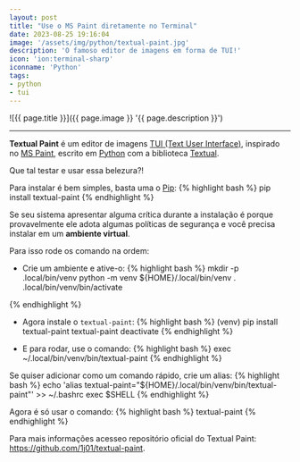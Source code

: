 ```yaml
---
layout: post
title: "Use o MS Paint diretamente no Terminal"
date: 2023-08-25 19:16:04
image: '/assets/img/python/textual-paint.jpg'
description: 'O famoso editor de imagens em forma de TUI!'
icon: 'ion:terminal-sharp'
iconname: 'Python'
tags:
- python
- tui
---
```


![{{ page.title }}]({{ page.image }} '{{ page.description }}')

---

**Textual Paint** é um editor de imagens [TUI (Text User Interface)](https://terminalroot.com.br/tags#tui), inspirado no [MS Paint](https://apps.microsoft.com/store/detail/paint/9PCFS5B6T72H), escrito em [Python](https://terminalroot.com.br/tags#python) com a biblioteca [Textual](https://textual.textualize.io/).

Que tal testar e usar essa belezura?!

Para instalar é bem simples, basta uma o [Pip](https://pip.pypa.io/en/stable/):
{% highlight bash %}
pip install textual-paint
{% endhighlight %}

Se seu sistema apresentar alguma crítica durante a instalação é porque provavelmente ele adota algumas políticas de segurança e você precisa instalar em um **ambiente virtual**.

Para isso rode os comando na ordem:

+ Crie um ambiente e ative-o:
{% highlight bash %}
mkdir -p .local/bin/venv
python -m venv ${HOME}/.local/bin/venv
. .local/bin/venv/bin/activate

{% endhighlight %}

+ Agora instale o `textual-paint`:
{% highlight bash %}
(venv) pip install textual-paint
textual-paint
deactivate
{% endhighlight %}

+ E para rodar, use o comando:
{% highlight bash %}
exec ~/.local/bin/venv/bin/textual-paint
{% endhighlight %}

Se quiser adicionar como um comando rápido, crie um alias:
{% highlight bash %}
echo 'alias textual-paint="${HOME}/.local/bin/venv/bin/textual-paint"' >> ~/.bashrc
exec $SHELL
{% endhighlight %}

Agora é só usar o comando:
{% highlight bash %}
textual-paint
{% endhighlight %}

Para mais informações acesseo repositório oficial do Textual Paint: <https://github.com/1j01/textual-paint>.



